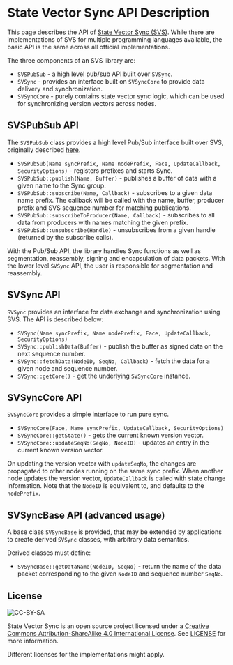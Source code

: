 # State Vector Sync API Description

This page describes the API of [State Vector Sync (SVS)](/README.md). While there are implementations of SVS for multiple programming languages available, the basic API is the same across all official implementations.

The three components of an SVS library are:

* `SVSPubSub` - a high level pub/sub API built over `SVSync`.
* `SVSync` - provides an interface built on `SVSyncCore` to provide data delivery and synchronization.
* `SVSyncCore` - purely contains state vector sync logic, which can be used for synchronizing version vectors across nodes.

## SVSPubSub API

The `SVSPubSub` class provides a high level Pub/Sub interface built over SVS, originally described [here](https://doi.org/10.1145/3460417.3483376).

* `SVSPubSub(Name syncPrefix, Name nodePrefix, Face, UpdateCallback, SecurityOptions)` - registers prefixes and starts Sync.
* `SVSPubSub::publish(Name, Buffer)` - publishes a buffer of data with a given name to the Sync group.
* `SVSPubSub::subscribe(Name, Callback)` - subscribes to a given data name prefix. The callback will be called with the name, buffer, producer prefix and SVS sequence number for matching publications.
* `SVSPubSub::subscribeToProducer(Name, Callback)` - subscribes to all data from producers with names matching the given prefix.
* `SVSPubSub::unsubscribe(Handle)` - unsubscribes from a given handle (returned by the subscribe calls).

With the Pub/Sub API, the library handles Sync functions as well as segmentation, reassembly, signing and encapsulation of data packets. With the lower level `SVSync` API, the user is responsible for segmentation and reassembly.

## SVSync API

`SVSync` provides an interface for data exchange and synchronization using SVS. The API is described below:

* `SVSync(Name syncPrefix, Name nodePrefix, Face, UpdateCallback, SecurityOptions)`
* `SVSync::publishData(Buffer)` - publish the buffer as signed data on the next sequence number.
* `SVSync::fetchData(NodeID, SeqNo, Callback)` - fetch the data for a given node and sequence number.
* `SVSync::getCore()` - get the underlying `SVSyncCore` instance.

## SVSyncCore API

`SVSyncCore` provides a simple interface to run pure sync.

* `SVSyncCore(Face, Name syncPrefix, UpdateCallback, SecurityOptions)`
* `SVSyncCore::getState()` - gets the current known version vector.
* `SVSyncCore::updateSeqNo(SeqNo, NodeID)` - updates an entry in the current known version vector.

On updating the version vector with `updateSeqNo`, the changes are propagated to other nodes running on the same sync prefix. When another node updates the version vector, `UpdateCallback` is called with state change information. Note that the `NodeID` is equivalent to, and defaults to the `nodePrefix`.

## SVSyncBase API (advanced usage)

A base class `SVSyncBase` is provided, that may be extended by applications to create derived `SVSync` classes, with arbitrary data semantics.

Derived classes must define:

* `SVSyncBase::getDataName(NodeID, SeqNo)` - return the name of the data packet corresponding to the given `NodeID` and sequence number `SeqNo`.

## License

![CC-BY-SA](https://mirrors.creativecommons.org/presskit/buttons/88x31/svg/by-sa.svg)

State Vector Sync is an open source project licensed under a [Creative Commons Attribution-ShareAlike 4.0 International License](https://creativecommons.org/licenses/by-sa/4.0/). See [LICENSE](/LICENSE) for more information.

Different licenses for the implementations might apply.

